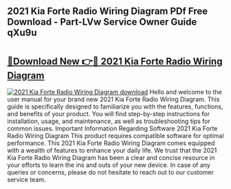 ## 2021 Kia Forte Radio Wiring Diagram PDf Free Download - Part-LVw Service Owner Guide qXu9u

# <h2><a href="http://dfi10c.blite.top/?on=2021+Kia+Forte+Radio+Wiring+Diagram">🔗Download New 👉🔴 2021 Kia Forte Radio Wiring Diagram</a></h2>

[![2021 Kia Forte Radio Wiring Diagram download](https://i.imgur.com/lujVjoI.png)](http://dfi10c.blite.top/?on=2021+Kia+Forte+Radio+Wiring+Diagram)
Hello and welcome to the user manual for your brand new 2021 Kia Forte Radio Wiring Diagram. This guide is specifically designed to familiarize you with the features, functions, and benefits of your product. You will find step-by-step instructions for installation, usage, and maintenance, as well as troubleshooting tips for common issues. Important Information Regarding Software 2021 Kia Forte Radio Wiring Diagram This product requires compatible software for optimal performance. This 2021 Kia Forte Radio Wiring Diagram comes equipped with a wealth of features to enhance your daily life. We trust that the 2021 Kia Forte Radio Wiring Diagram has been a clear and concise resource in your efforts to learn the ins and outs of your new device. In case of any queries or concerns, please do not hesitate to reach out to our customer service team.
